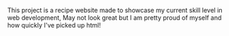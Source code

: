 This project is a recipe website made to showcase my current skill level in web development, May not look great but I am pretty proud
of myself and how quickly I've picked up html!
